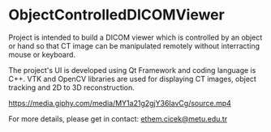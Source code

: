# ObjectControlledDICOMViewer

Project is intended to build a DICOM viewer which is controlled by an object or hand so that CT image can be manipulated remotely without interracting mouse or keyboard.

The project's UI is developed using Qt Framework and coding language is C++. VTK and OpenCV libraries are used for displaying CT images, object tracking and 2D to 3D reconstruction.


https://media.giphy.com/media/MY1a21g2gjY36IavCg/source.mp4



For more details, please get in contact: ethem.cicek@metu.edu.tr
